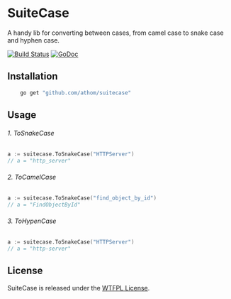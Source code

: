 # SuiteCase


A handy lib for converting between cases, from camel case to snake case and hyphen case.

[![Build Status](https://api.travis-ci.org/athom/suitecase.png?branch=master)](https://travis-ci.org/athom/suitecase)
[![GoDoc](https://godoc.org/github.com/athom/suitecase?status.png)](http://godoc.org/github.com/athom/suitecase)

## Installation

```bash
	go get "github.com/athom/suitecase"
```

## Usage

###### 1. ToSnakeCase

```go
a := suitecase.ToSnakeCase("HTTPServer")
// a = "http_server"
```

###### 2. ToCamelCase

```go
a := suitecase.ToSnakeCase("find_object_by_id")
// a = "FindObjectById"
```

###### 3. ToHypenCase

```go
a := suitecase.ToSnakeCase("HTTPServer")
// a = "http-server"
```


## License

SuiteCase is released under the [WTFPL License](http://www.wtfpl.net/txt/copying).
